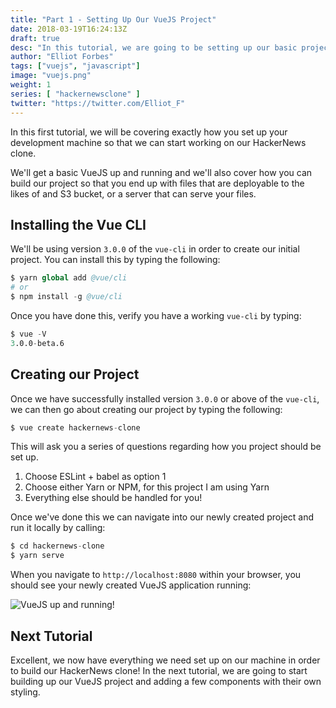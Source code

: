 ```yaml
---
title: "Part 1 - Setting Up Our VueJS Project"
date: 2018-03-19T16:24:13Z
draft: true
desc: "In this tutorial, we are going to be setting up our basic project that will form the base of our HackerNews clone"
author: "Elliot Forbes"
tags: ["vuejs", "javascript"]
image: "vuejs.png"
weight: 1
series: [ "hackernewsclone" ]
twitter: "https://twitter.com/Elliot_F"
---
```


In this first tutorial, we will be covering exactly how you set up your development machine so that we can start working on our HackerNews clone. 

We'll get a basic VueJS up and running and we'll also cover how you can build our project so that you end up with files that are deployable to the likes of and S3 bucket, or a server that can serve your files.

## Installing the Vue CLI

We'll be using version `3.0.0` of the `vue-cli` in order to create our initial project. You can install this by typing the following:

```s
$ yarn global add @vue/cli
# or
$ npm install -g @vue/cli
```

Once you have done this, verify you have a working `vue-cli` by typing:

```s
$ vue -V
3.0.0-beta.6
```

## Creating our Project

Once we have successfully installed version `3.0.0` or above of the `vue-cli`, we can then go about creating our project by typing the following:

```s
$ vue create hackernews-clone
```

This will ask you a series of questions regarding how you project should be set up. 

1. Choose ESLint + babel as option 1
2. Choose either Yarn or NPM, for this project I am using Yarn
3. Everything else should be handled for you!

Once we've done this we can navigate into our newly created project and run it locally by calling:

```s
$ cd hackernews-clone
$ yarn serve
```

When you navigate to `http://localhost:8080` within your browser, you should see your newly created VueJS application running:

![VueJS up and running!](https://s3-eu-west-1.amazonaws.com/tutorialedge.net/images/hackernews-clone/screenshot-01.png)

## Next Tutorial

Excellent, we now have everything we need set up on our machine in order to build our HackerNews clone! In the next tutorial, we are going to start building up our VueJS project and adding a few components with their own styling. 
